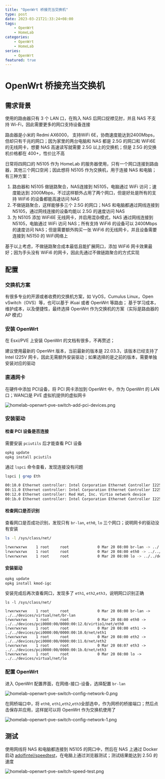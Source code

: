 ```yaml
---
title: "OpenWrt 桥接充当交换机"
type: post
date: 2023-03-21T21:33:24+08:00
tags:
    - OpenWrt
    - HomeLab
categories: 
    - OpenWrt
    - HomeLab
series: 
    - OpenWrt
featured: true  
---
```


# OpenWrt 桥接充当交换机

## 需求背景

使用的路由器只有 3 个 LAN 口，在购入 NAS 后网口捉襟见肘，并且 NAS 不支持 Wi-Fi，因此需要更多的网口支持设备连接

路由器是小米的 Redmi AX6000， 支持WiFi 6E，协商速度能达到2400Mbps，但却只有千兆的网口；因为家里的两台电脑和 NAS 都是 2.5G 的网口和 WiFi6E 的无线网卡，想要 NAS 高速读写就需要 2.5G 以上的交换机；但是 2.5G 的交换机价格都在 400+，性价比不高

日常将四网口的 N5105 作为 HomeLab 的服务器使用，只有一个网口连接到路由器，其他三个网口空闲；因此想将 N5105 作为交换机，用于连接 NAS 和电脑；有三种方案：
1. 路由器和 N5105 做链路聚合，NAS连接到 N5105，电脑通过 WiFi 访问；速度能达到 2000Mbps，不过这样额外占用了两个网口，但是好处是所有的支持 WiFi6 的设备都能高速访问 NAS
2. 不做链路聚合，这样能够多三个 2.5G 的网口；NAS 和电脑都通过网线连接到 N5105，通过网线连接的设备均能以 2.5G 的速度访问 NAS
3. 为 N5105 添加 WiFi6E 无线网卡，并启用混杂模式，NAS 通过网线连接到 N5105，电脑通过 WiFi 访问 NAS；所有支持 WiFi6 的设备可以 2400Mbps 的速度访问 NAS；但是需要额外购买一张 WiFi6 的无线网卡，并且设备需要连接到 N5150 的 WiFi网络上

基于以上考虑，不做链路聚合成本最低且能扩展网口，添加 WiFi6 网卡效果最好；因为手头没有 WiFi6 的网卡，因此先通过不做链路聚合的方式实现

## 配置

### 交换机方案

有很多专业的开源或者收费的交换机方案，如 VyOS，Cumulus Linux，Open vSwitch（OVS）等，也可以基于 iKuai 或者 OpenWrt 等路由；
基于学习成本，维护成本，以及便捷性，最终选择 OpenWrt 作为交换机的方案（实际是路由器的 AP 模式）

### 安装 OpenWrt

在 Esxi/PVE 上安装 OpenWrt 的文档有很多，不再赘述；

建议使用最新的 OpenWrt 版本，当前最新的版本是 22.03.3，该版本已经支持了 Intel I225V 网卡，因此无需额外安装驱动；如果选择的是之前的版本，需要单独安装对应的驱动

### 直通网卡

在硬件中添加 PCI设备，将 PCI 网卡添加到 OpenWrt 中，作为 OpenWrt 的 LAN 口；WAN口是 PVE 虚拟机提供的虚拟网卡

![homelab-openwrt-pve-switch-add-pci-devices.png](https://img.hellowood.dev/picture/homelab-openwrt-pve-switch-add-pci-devices.png)

### 安装驱动

#### 检查 PCI 设备是否连接

需要安装 `pciutils` 后才能查看 PCI 设备 

```bash
opkg update 
opkg install pciutils
```

通过 `lspci` 命令查看，发现连接没有问题

```bash
lspci | grep Eth

00:10.0 Ethernet controller: Intel Corporation Ethernet Controller I225-V (rev 03)
00:11.0 Ethernet controller: Intel Corporation Ethernet Controller I225-V (rev 03)
00:12.0 Ethernet controller: Red Hat, Inc. Virtio network device
00:1b.0 Ethernet controller: Intel Corporation Ethernet Controller I225-V (rev 03)
```

#### 检查网口是否识别

查看网口是否成功识别，发现只有 `br-lan`, `eth0`, `lo` 三个网口；说明网卡的驱动没有安装

```bash
ls -l /sys/class/net/

lrwxrwxrwx    1 root     root             0 Mar 20 08:00 br-lan -> ../../devices/virtual/net/br-lan
lrwxrwxrwx    1 root     root             0 Mar 20 08:00 eth0 -> ../../devices/pci0000:00/0000:00:12.0/virtio1/net/eth0
lrwxrwxrwx    1 root     root             0 Mar 20 08:00 lo -> ../../devices/virtual/net/lo
```

#### 安装驱动 

```bash
opkg update
opkg install kmod-igc
```

安装完成后再次查看网口，发现多了 `eth1`, `eth2`,`eth3`，说明网口识别正确

```
ls -l /sys/class/net/

lrwxrwxrwx    1 root     root             0 Mar 20 08:00 br-lan -> ../../devices/virtual/net/br-lan
lrwxrwxrwx    1 root     root             0 Mar 20 08:00 eth0 -> ../../devices/pci0000:00/0000:00:12.0/virtio1/net/eth0
lrwxrwxrwx    1 root     root             0 Mar 20 08:00 eth1 -> ../../devices/pci0000:00/0000:00:10.0/net/eth1
lrwxrwxrwx    1 root     root             0 Mar 20 08:00 eth2 -> ../../devices/pci0000:00/0000:00:11.0/net/eth2
lrwxrwxrwx    1 root     root             0 Mar 20 08:07 eth3 -> ../../devices/pci0000:00/0000:00:1b.0/net/eth3
lrwxrwxrwx    1 root     root             0 Mar 20 08:00 lo -> ../../devices/virtual/net/lo
```

### 配置 OpenWrt

进入 OpenWrt 配置界面，在网络-接口-设备，选择配置 `br-lan`

![homelab-openwrt-pve-switch-config-network-0.png](https://img.hellowood.dev/picture/homelab-openwrt-pve-switch-config-network-0.png)

在网桥端口中，将 `eth0`, `eth1`,`eth2`,`eth3`全部选中，作为网桥的桥接端口；然后点击保存并应用，这样就可以将 OpenWrt 作为交换机使用了

![homelab-openwrt-pve-switch-config-network-1.png](https://img.hellowood.dev/picture/homelab-openwrt-pve-switch-config-network-1.png)

## 测试 

使用网线将 NAS 和电脑都连接到 N5105 的网口中，然后在 NAS 上通过 Docker 启动 [adolfintel/speedtest](https://github.com/librespeed/speedtest)，在电脑上通过浏览器测试；测试结果能达到 2.5G 的速度

![homelab-openwrt-pve-switch-speed-test.png](https://img.hellowood.dev/picture/homelab-openwrt-pve-switch-speed-test.png) 